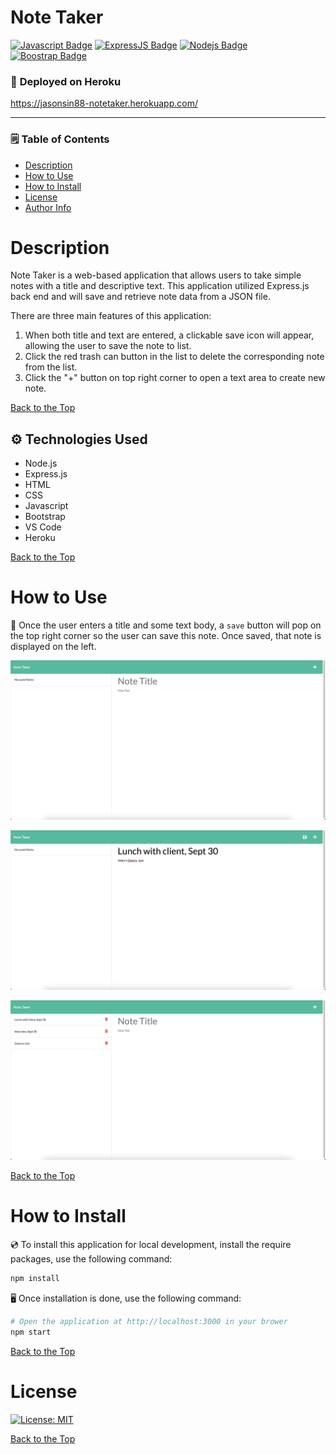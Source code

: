 # **Note Taker**

[![Javascript Badge](https://img.shields.io/badge/-Javascript-F0DB4F?style=for-the-badge&labelColor=black&logo=javascript&logoColor=F0DB4F)](#) [![ExpressJS Badge](https://img.shields.io/badge/-Express.JS-ff781f?style=for-the-badge&labelColor=black&logo=express&logoColor=FF781F)](#) [![Nodejs Badge](https://img.shields.io/badge/-Node.js-3C873A?style=for-the-badge&labelColor=black&logo=node.js&logoColor=3C873A)](#) [![Boostrap Badge](https://img.shields.io/badge/-bootstrap5-553c7b?style=for-the-badge&labelColor=black&logo=bootstrap&logoColor=553c7b)](#)

### :rocket: **Deployed on Heroku**

https://jasonsin88-notetaker.herokuapp.com/

---

### :spiral_notepad: **Table of Contents**

- [Description](#description)
- [How to Use](#how-to-use)
- [How to Install](#how-to-install)
- [License](#license)
- [Author Info](#author-info)

# Description

Note Taker is a web-based application that allows users to take simple notes with a title and descriptive text. This application utilized Express.js back end and will save and retrieve note data from a JSON file.

There are three main features of this application:

1. When both title and text are entered, a clickable save icon will appear, allowing the user to save the note to list.
2. Click the red trash can button in the list to delete the corresponding note from the list.
3. Click the "+" button on top right corner to open a text area to create new note.

[Back to the Top](#note-taker)

## :gear: **Technologies Used**

- Node.js
- Express.js
- HTML
- CSS
- Javascript
- Bootstrap
- VS Code
- Heroku

[Back to the Top](#note-taker)

# How to Use

:floppy_disk: Once the user enters a title and some text body, a `save` button will pop on the top right corner so the user can save this note. Once saved, that note is displayed on the left.

![Index](./public/assets/images/index.png)

![Show save icon](./public/assets/images/show%20save%20icon.png)

![Show save list](./public/assets/images/show%20saved%20list.png)

[Back to the Top](#note-taker)

# How to Install

:cd: To install this application for local development, install the require packages, use the following command:

```bash
npm install
```

:desktop_computer: Once installation is done, use the following command:

```bash
# Open the application at http://localhost:3000 in your brower
npm start
```

[Back to the Top](#note-taker)

# License

[![License: MIT](https://img.shields.io/badge/License-MIT-yellow.svg)](https://opensource.org/licenses/MIT)

[Back to the Top](#note-taker)